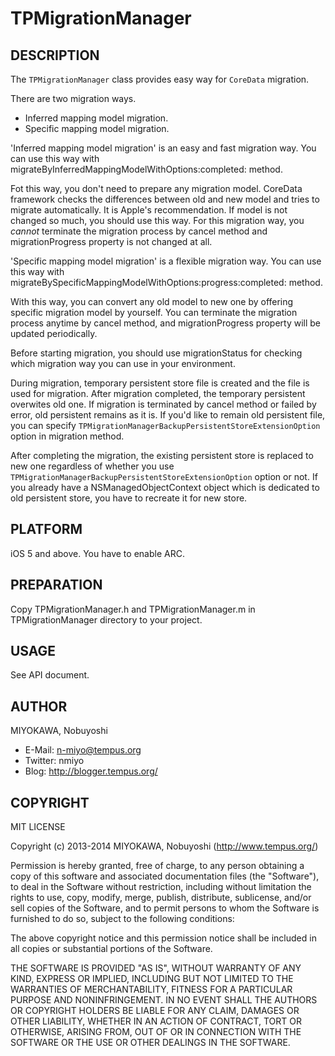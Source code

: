 TPMigrationManager
====================

DESCRIPTION
--------------------

The `TPMigrationManager` class provides easy way for
`CoreData` migration.

There are two migration ways.

- Inferred mapping model migration.
- Specific mapping model migration.

'Inferred mapping model migration' is an easy and fast
migration way.  You can use this way with
migrateByInferredMappingModelWithOptions:completed: method.

Fot this way, you don't need to prepare any migration
model.  CoreData framework checks the differences between
old and new model and tries to migrate automatically.  It
is Apple's recommendation.  If model is not changed so
much, you should use this way.  For this migration way, you
_cannot_ terminate the migration process by cancel method
and migrationProgress property is not changed at all.

'Specific mapping model migration' is a flexible migration
way.  You can use this way with
migrateBySpecificMappingModelWithOptions:progress:completed:
method.

With this way, you can convert any old model to new one by
offering specific migration model by yourself.  You can
terminate the migration process anytime by cancel method,
and migrationProgress property will be updated
periodically.

Before starting migration, you should use migrationStatus
for checking which migration way you can use in your
environment.

During migration, temporary persistent store file is
created and the file is used for migration.  After
migration completed, the temporary persistent overwites old
one.  If migration is terminated by cancel method or failed
by error, old persistent remains as it is.  If you'd like
to remain old persistent file, you can specify
`TPMigrationManagerBackupPersistentStoreExtensionOption`
option in migration method.

After completing the migration, the existing persistent
store is replaced to new one regardless of whether you use
`TPMigrationManagerBackupPersistentStoreExtensionOption`
option or not.  If you already have a
NSManagedObjectContext object which is dedicated to old
persistent store, you have to recreate it for new store.


PLATFORM
--------------------

iOS 5 and above.  You have to enable ARC.


PREPARATION
--------------------

Copy TPMigrationManager.h and TPMigrationManager.m in
TPMigrationManager directory to your project.


USAGE
--------------------

See API document.


AUTHOR
--------------------

MIYOKAWA, Nobuyoshi

* E-Mail: n-miyo@tempus.org
* Twitter: nmiyo
* Blog: http://blogger.tempus.org/


COPYRIGHT
--------------------

MIT LICENSE

Copyright (c) 2013-2014 MIYOKAWA, Nobuyoshi (http://www.tempus.org/)

Permission is hereby granted, free of charge, to any person obtaining a
copy of this software and associated documentation files (the "Software"),
to deal in the Software without restriction, including without limitation
the rights to use, copy, modify, merge, publish, distribute, sublicense,
and/or sell copies of the Software, and to permit persons to whom the
Software is furnished to do so, subject to the following conditions:

The above copyright notice and this permission notice shall be included in
all copies or substantial portions of the Software.

THE SOFTWARE IS PROVIDED "AS IS", WITHOUT WARRANTY OF ANY KIND, EXPRESS OR
IMPLIED, INCLUDING BUT NOT LIMITED TO THE WARRANTIES OF MERCHANTABILITY,
FITNESS FOR A PARTICULAR PURPOSE AND NONINFRINGEMENT. IN NO EVENT SHALL THE
AUTHORS OR COPYRIGHT HOLDERS BE LIABLE FOR ANY CLAIM, DAMAGES OR OTHER
LIABILITY, WHETHER IN AN ACTION OF CONTRACT, TORT OR OTHERWISE, ARISING
FROM, OUT OF OR IN CONNECTION WITH THE SOFTWARE OR THE USE OR OTHER
DEALINGS IN THE SOFTWARE.
